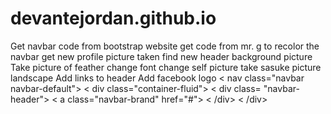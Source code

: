 # devantejordan.github.io
Get navbar code from bootstrap website
get code from mr. g to recolor the navbar
get new profile picture taken
find new header background picture
Take picture of feather 
change font
change self picture
take sasuke picture landscape
Add links to header
Add facebook logo
 < nav class="navbar navbar-default">
  < div class="container-fluid">
    < div class= "navbar-header">
    < a class="navbar-brand" href="#">
    < /div>
   < /div>